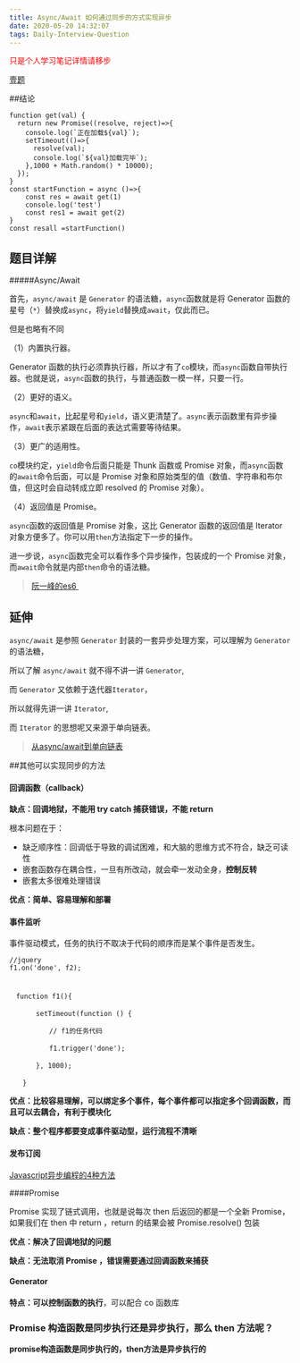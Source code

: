 ```yaml
---
title: Async/Await 如何通过同步的方式实现异步
date: 2020-05-20 14:32:07
tags: Daily-Interview-Question
---
```


<p style="color:red">只是个人学习笔记详情请移步</p>

<a href="https://muyiy.cn/question/frame/1.html">壹题</a>



##结论

```
function get(val) {
  return new Promise((resolve, reject)=>{
    console.log(`正在加载${val}`);
    setTimeout(()=>{
      resolve(val);
      console.log(`${val}加载完毕`);
    },1000 + Math.random() * 10000);
  });
}
const startFunction = async ()=>{
	const res = await get(1)
	console.log('test')
	const res1 = await get(2)
}
const resall =startFunction()
```



## 题目详解

#####Async/Await

首先，`async/await` 是 `Generator` 的语法糖，`async`函数就是将 Generator 函数的星号（`*`）替换成`async`，将`yield`替换成`await`，仅此而已。

但是也略有不同

（1）内置执行器。

Generator 函数的执行必须靠执行器，所以才有了`co`模块，而`async`函数自带执行器。也就是说，`async`函数的执行，与普通函数一模一样，只要一行。

（2）更好的语义。

`async`和`await`，比起星号和`yield`，语义更清楚了。`async`表示函数里有异步操作，`await`表示紧跟在后面的表达式需要等待结果。

（3）更广的适用性。

`co`模块约定，`yield`命令后面只能是 Thunk 函数或 Promise 对象，而`async`函数的`await`命令后面，可以是 Promise 对象和原始类型的值（数值、字符串和布尔值，但这时会自动转成立即 resolved 的 Promise 对象）。

（4）返回值是 Promise。

`async`函数的返回值是 Promise 对象，这比 Generator 函数的返回值是 Iterator 对象方便多了。你可以用`then`方法指定下一步的操作。

进一步说，`async`函数完全可以看作多个异步操作，包装成的一个 Promise 对象，而`await`命令就是内部`then`命令的语法糖。

> <a href = "https://es6.ruanyifeng.com/#docs/async" >阮一峰的es6 </a>

## 延伸

`async/await` 是参照 `Generator` 封装的一套异步处理方案，可以理解为 `Generator` 的语法糖，

所以了解 `async/await` 就不得不讲一讲 `Generator`,

而 `Generator` 又依赖于迭代器`Iterator`，

所以就得先讲一讲 `Iterator`,

而 `Iterator` 的思想呢又来源于单向链表。

> <a href = "https://muyiy.cn/question/async/9.html" >从async/await到单向链表</a>

##其他可以实现同步的方法

#### 回调函数（callback）

**缺点：回调地狱，不能用 try catch 捕获错误，不能 return**

根本问题在于：

- 缺乏顺序性：回调低于导致的调试困难，和大脑的思维方式不符合，缺乏可读性
- 嵌套函数存在耦合性，一旦有所改动，就会牵一发动全身，**控制反转**
- 嵌套太多很难处理错误

**优点：简单、容易理解和部署**

#### 事件监听

事件驱动模式，任务的执行不取决于代码的顺序而是某个事件是否发生。

```
//jquery
f1.on('done', f2);
　
　
　function f1(){

　　　　setTimeout(function () {

　　　　　　// f1的任务代码

　　　　　　f1.trigger('done');

　　　　}, 1000);

　　}
```

**优点：比较容易理解，可以绑定多个事件，每个事件都可以指定多个回调函数，而且可以去耦合，有利于模块化**

**缺点：整个程序都要变成事件驱动型，运行流程不清晰**

#### 发布订阅

<a href="[http://www.ruanyifeng.com/blog/2012/12/asynchronous%EF%BC%BFjavascript.html](http://www.ruanyifeng.com/blog/2012/12/asynchronous＿javascript.html)">Javascript异步编程的4种方法</a>

####Promise

Promise 实现了链式调用，也就是说每次 then 后返回的都是一个全新 Promise，如果我们在 then 中 return ，return 的结果会被 Promise.resolve() 包装

**优点：解决了回调地狱的问题**

**缺点：无法取消 Promise ，错误需要通过回调函数来捕获**

#### Generator

**特点：可以控制函数的执行**，可以配合 co 函数库

### Promise 构造函数是同步执行还是异步执行，那么 then 方法呢？

**promise构造函数是同步执行的，then方法是异步执行的**